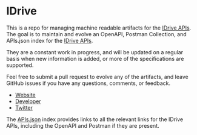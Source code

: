 # IDriveThis is a repo for managing machine readable artifacts for the [IDrive APIs](https://www.idrive.com/). The goal is to maintain and evolve an OpenAPI, Postman Collection, and APIs.json index for the [IDrive APIs](https://www.idrive.com/).They are a constant work in progress, and will be updated on a regular basis when new information is added, or more of the specifications are supported.Feel free to submit a pull request to evolve any of the artifacts, and leave GitHub issues if you have any questions, comments, or feedback.- [Website](https://www.idrive.com/)- [Developer](https://www.idrive.com/)- [Twitter](https://twitter.com/IDriveBackup)The [APIs.json](https://github.com/api-evangelist/idrive/blob/master/apis.json) index provides links to all the relevant links for the IDrive APIs, including the OpenAPI and Postman if they are present.
